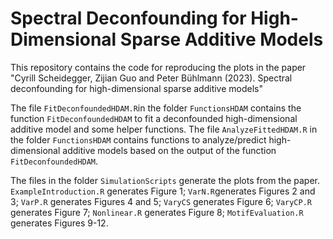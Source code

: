 # Spectral Deconfounding for High-Dimensional Sparse Additive Models

This repository contains the code for reproducing the plots in the paper "Cyrill Scheidegger, Zijian Guo and Peter Bühlmann (2023). Spectral deconfounding for high-dimensional sparse additive models"

The file `FitDeconfoundedHDAM.R`in the folder `FunctionsHDAM` contains the function `FitDeconfoundedHDAM` to fit a deconfounded high-dimensional additive model and some helper functions. The file `AnalyzeFittedHDAM.R` in the folder `FunctionsHDAM` contains functions to analyze/predict high-dimensional additive models based on the output of the function `FitDeconfoundedHDAM`.

The files in the folder `SimulationScripts` generate the plots from the paper. `ExampleIntroduction.R` generates Figure 1; `VarN.R`generates Figures 2 and 3; `VarP.R` generates Figures 4 and 5; `VaryCS` generates Figure 6; `VaryCP.R` generates Figure 7; `Nonlinear.R` generates Figure 8; `MotifEvaluation.R` generates Figures 9-12.
